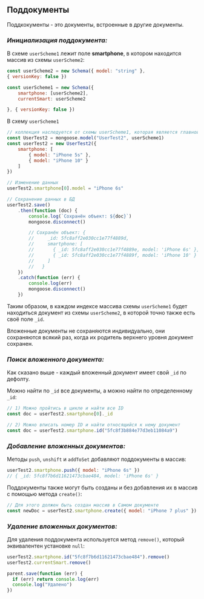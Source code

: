 ## Поддокументы
Поддкокументы - это документы, встроенные в другие документы.

### ***Инициализация поддокумента:***

В схеме `userScheme1` лежит поле **smartphone**, в котором находится массив из схемы `userScheme2`:

```javascript
const userScheme2 = new Schema({ model: "string" },
{ versionKey: false })

const userScheme1 = new Schema({
    smartphone: [userScheme2],
    currentSmart: userScheme2

}, { versionKey: false }) 
```

В схему `userScheme1` 

```javascript 
// коллекция наследуется от схемы userScheme1, которая является главной
const UserTest2 = mongoose.model("UserTest2", userScheme1)
const userTest2 = new UserTest2({
    smartphone: [
        { model: "iPhone 5s" },
        { model: "iPhone 10" }
    ]
})

// Изменение данных 
userTest2.smartphone[0].model = "iPhone 6s"

// Сохранение данных в БД
userTest2.save()
    .then(function (doc) {
        console.log(`Сохранён объект: ${doc}`)
        mongoose.disconnect()

        // Сохранён объект: {
        //     _id: 5fc8aff2e030cc1e77f4889d,
        //     smartphone: [
        //       { _id: 5fc8aff2e030cc1e77f4889e, model: 'iPhone 6s' },
        //       { _id: 5fc8aff2e030cc1e77f4889f, model: 'iPhone 10' }
        //     ]
        //   }
    })
    .catch(function (err) {
        console.log(err)
        mongoose.disconnect()
    })
```

Таким образом, в каждом индексе массива схемы `userScheme1` будет находиться документ из схемы `userScheme2`, в которой точно также есть своё поле `_id`.

Вложенные документы не сохраняются индивидуально, они сохраняются всякий раз, когда их родитель верхнего уровня документ сохранен.

### ***Поиск вложенного документа:***

Как сказано выше - каждый вложенный документ имеет свой `_id` по дефолту. 

Можно найти по `_id` все документы, а можно найти по определенному `_id`:

```javascript
// 1) Можно пройтись в цикле и найти все ID
const doc = userTest2.smartphone[0]._id 

// 2) Можно вписать номер ID и найти относящийся к нему документ
const doc = userTest2.smartphone.id("5fc8f3b884e77d3eb11084a9")
```

### ***Добавление вложенных документов:***

Методы `push`, `unshift` и `addToSet` добавляют поддокументы в массив:

```javascript
userTest2.smartphone.push({ model: "iPhone 6s" })
// { _id: 5fc8f7b6d11621473cbae484, model: 'iPhone 6s' }
```

Поддокументы также могут быть созданы и без добавления их в массив с помощью метода `create()`:

```javascript
// Для этого должен быть создан массив в Самом документе
const newDoc = userTest2.smartphone.create({ model: "iPhone 7 plus" })
```

### ***Удаление вложенных документов:***

Для удаления поддокумента используется метод `remove()`, который эквивалентен установке `null`:

```javascript
userTest2.smartphone.id("5fc8f7b6d11621473cbae484").remove()
userTest2.currentSmart.remove()

parent.save(function (err) {
  if (err) return console.log(err)
  console.log("Удалено")
})
```